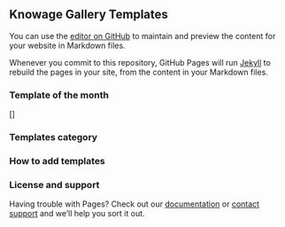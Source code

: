 ## Knowage Gallery Templates

You can use the [editor on GitHub](https://github.com/KnowageLabs/Knowage-gallery-templates/edit/gh-pages/index.md) to maintain and preview the content for your website in Markdown files.

Whenever you commit to this repository, GitHub Pages will run [Jekyll](https://jekyllrb.com/) to rebuild the pages in your site, from the content in your Markdown files.

### Template of the month

[] 

### Templates category


### How to add templates


### License and support

Having trouble with Pages? Check out our [documentation](https://docs.github.com/categories/github-pages-basics/) or [contact support](https://support.github.com/contact) and we’ll help you sort it out.
